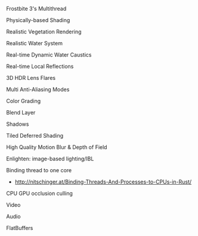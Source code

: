 Frostbite 3's Multithread

Physically-based Shading

Realistic Vegetation Rendering

Realistic Water System

Real-time Dynamic Water Caustics

Real-time Local Reflections

3D HDR Lens Flares

Multi Anti-Aliasing Modes

Color Grading

Blend Layer

Shadows

Tiled Deferred Shading

High Quality Motion Blur & Depth of Field

Enlighten: image-based lighting/IBL

Binding thread to one core 
+ http://nitschinger.at/Binding-Threads-And-Processes-to-CPUs-in-Rust/

CPU GPU occlusion culling

Video

Audio

FlatBuffers
